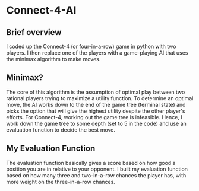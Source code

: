 # Connect-4-AI
## Brief overview
I coded up the Connect-4 (or four-in-a-row) game in python with two players. I then replace one of the players with a game-playing AI that uses the minimax algorithm to make moves.
## Minimax?
The core of this algorithm is the assumption of optimal play between two rational players trying to maximize a utility function. To determine an optimal move, the AI works down to the end of the game tree (terminal state) and picks the option that will give the highest utility despite the other player's efforts. For Connect-4, working out the game tree is infeasible. Hence, I work down the game tree to some depth (set to 5 in the code) and use an evaluation function to decide the best move. 
## My Evaluation Function
The evaluation function basically gives a score based on how good a position you are in relative to your opponent. I built my evaluation function based on how many three and two-in-a-row chances the player has, with more weight on the three-in-a-row chances. 
